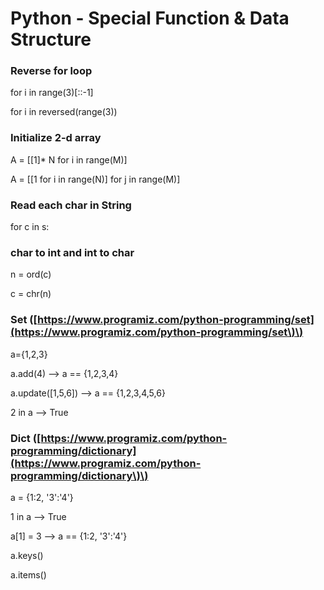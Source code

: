 # Python - Special Function & Data Structure

### Reverse for loop

for i in range\(3\)\[::-1\]

for i in reversed\(range\(3\)\)

### Initialize 2-d array

A = \[\[1\]\* N for i in range\(M\)\]

A = \[\[1 for i in range\(N\)\] for j in range\(M\)\]

### Read each char in String

for c in s:

### char to int and int to char

n = ord\(c\)

c = chr\(n\)

### Set  \([https://www.programiz.com/python-programming/set](https://www.programiz.com/python-programming/set\)\)

a={1,2,3}

a.add\(4\) --&gt; a == {1,2,3,4}

a.update\(\[1,5,6\]\)  --&gt; a == {1,2,3,4,5,6}

2 in a  --&gt; True

### Dict \([https://www.programiz.com/python-programming/dictionary](https://www.programiz.com/python-programming/dictionary\)\)

a = {1:2, '3':'4'}

1 in a --&gt; True

a\[1\] = 3 --&gt; a == {1:2, '3':'4'}

a.keys\(\)

a.items\(\)

